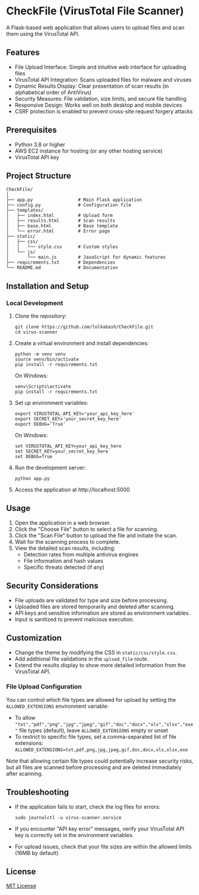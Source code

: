 # CheckFile (VirusTotal File Scanner)

A Flask-based web application that allows users to upload files and scan them using the VirusTotal API.

## Features

- File Upload Interface: Simple and intuitive web interface for uploading files
- VirusTotal API Integration: Scans uploaded files for malware and viruses
- Dynamic Results Display: Clear presentation of scan results (in alphabetical order of AntiVirus)
- Security Measures: File validation, size limits, and secure file handling
- Responsive Design: Works well on both desktop and mobile devices
- CSRF protection is enabled to prevent cross-site request forgery attacks

## Prerequisites

- Python 3.8 or higher
- AWS EC2 instance for hosting (or any other hosting service)
- VirusTotal API key
## Project Structure
```
CheckFile/
│
├── app.py                 # Main Flask application
├── config.py              # Configuration file
├── templates/
│   ├── index.html         # Upload form
│   ├── results.html       # Scan results
│   ├── base.html          # Base template
│   └── error.html         # Error page
├── static/
│   ├── css/
│   │   └── style.css      # Custom styles
│   └── js/
│       └── main.js        # JavaScript for dynamic features
├── requirements.txt       # Dependencies
└── README.md              # Documentation
```
## Installation and Setup

### Local Development

1. Clone the repository:
   ```
   git clone https://github.com/lolkabash/CheckFile.git
   cd virus-scanner
   ```

2. Create a virtual environment and install dependencies:
   ```
   python -m venv venv
   source venv/bin/activate
   pip install -r requirements.txt
   ```
   On Windows: 
   ```
   venv\Scripts\activate
   pip install -r requirements.txt
   ```

3. Set up environment variables:
   ```
   export VIRUSTOTAL_API_KEY='your_api_key_here'
   export SECRET_KEY='your_secret_key_here'
   export DEBUG='True'
   ```

   On Windows:
   ```
   set VIRUSTOTAL_API_KEY=your_api_key_here
   set SECRET_KEY=your_secret_key_here
   set DEBUG=True
   ```

4. Run the development server:
   ```
   python app.py
   ```

5. Access the application at http://localhost:5000

## Usage

1. Open the application in a web browser.
2. Click the "Choose File" button to select a file for scanning.
3. Click the "Scan File" button to upload the file and initiate the scan.
4. Wait for the scanning process to complete.
5. View the detailed scan results, including:
   - Detection rates from multiple antivirus engines
   - File information and hash values
   - Specific threats detected (if any)

## Security Considerations

- File uploads are validated for type and size before processing.
- Uploaded files are stored temporarily and deleted after scanning.
- API keys and sensitive information are stored as environment variables.
- Input is sanitized to prevent malicious execution.

## Customization

- Change the theme by modifying the CSS in `static/css/style.css`.
- Add additional file validations in the `upload_file` route.
- Extend the results display to show more detailed information from the VirusTotal API.
### File Upload Configuration

You can control which file types are allowed for upload by setting the `ALLOWED_EXTENSIONS` environment variable:

- To allow `"txt","pdf","png","jpg","jpeg","gif","doc","docx","xls","xlsx","exe"` file types (default), leave `ALLOWED_EXTENSIONS` empty or unset
- To restrict to specific file types, set a comma-separated list of file extensions: `ALLOWED_EXTENSIONS=txt,pdf,png,jpg,jpeg,gif,doc,docx,xls,xlsx,exe`

Note that allowing certain file types could potentially increase security risks, but all files are scanned before processing and are deleted immediately after scanning.
## Troubleshooting

- If the application fails to start, check the log files for errors:
  ```
  sudo journalctl -u virus-scanner.service
  ```

- If you encounter "API key error" messages, verify your VirusTotal API key is correctly set in the environment variables.

- For upload issues, check that your file sizes are within the allowed limits (16MB by default).

## License

[MIT License](LICENSE)
